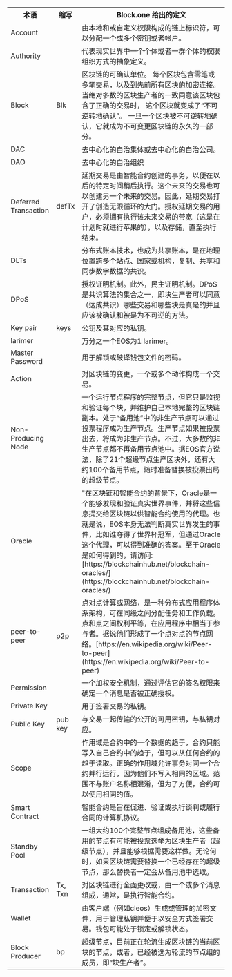 <table class="table table-bordered table-striped">
<tr>
<th>术语</th>
<th>缩写</th>
<th>Block.one 给出的定义</th>
</tr>
<tr>
<td>Account</td>
<td></td>
<td>由本地和或自定义权限构成的链上标识符，可以分配一个或多个密钥或者帐户。</td>
</tr>
<tr>
<td>Authority</td>
<td></td>
<td>代表现实世界中一个个体或者一群个体的权限组织方式的抽象定义。</td>
</tr>
<tr>
<td>Block</td>
<td>Blk</td>
<td>区块链的可确认单位。 每个区块包含零笔或多笔交易，以及到先前所有区块的加密连接。 当绝对多数的区块生产者的一致同意该区块包含了正确的交易时， 这个区块就变成了“不可逆转地确认”。 一旦一个区块被不可逆转地确认，它就成为不可变更区块链的永久的一部分。</td>
</tr>
<tr>
<td>DAC</td>
<td></td>
<td>去中心化的自治集体或去中心化的自治公司。</td>
</tr>
<tr>
<td>DAO</td>
<td></td>
<td>去中心化的自治组织</td>
</tr>
<tr>
<td>Deferred Transaction</td>
<td>defTx</td>
<td>延期交易是由智能合约创建的事务，以便在以后的特定时间稍后执行。这个未来的交易也可以创建另一个未来的交易。因此，延期交易打开了创造无限循环的大门。授权延期交易的用户，必须拥有执行该未来交易的带宽（这是在计划时就进行苹果的），以及存储，直至执行结束。</td>
</tr>
<tr>
<td>DLTs</td>
<td></td>
<td>分布式账本技术，也成为共享账本，是在地理位置跨多个站点、国家或机构，复制、共享和同步数字数据的共识。</td>
</tr>
<tr>
<td>DPoS</td>
<td></td>
<td>授权证明机制。此外，民主证明机制。DPoS是共识算法的集合之一，即块生产者可以同意（达成共识）哪些交易和哪些块是真是的并且应该被确认和被是为不可逆的方法。</td>
</tr>
<tr>
<td>Key pair</td>
<td>keys</td>
<td>公钥及其对应的私钥。</td>
</tr>
<tr>
<td>larimer</td>
<td></td>
<td>万分之一个EOS为1 larimer。</td>
</tr>
<tr>
<td>Master Password</td>
<td></td>
<td>用于解锁或破译钱包文件的密码。</td>
</tr>
<tr>
<td>Action</td>
<td></td>
<td>对区块链的变更，一个或多个动作构成一个交易。</td>
</tr>
<tr>
<td>Non-Producing Node</td>
<td></td>
<td>一个运行节点程序的完整节点，但它只是监视和验证每个块，并维护自己本地完整的区块链副本。处于“备用池”中的非生产节点可以通过投票程序成为生产节点。生产节点如果被投票出去，将成为非生产节点。不过，大多数的非生产节点都不再备用节点池中。据EOS官方说法，除了21个超级节点生产区块外，还有大约100个备用节点，随时准备替换被投票出局的超级节点。</td>
</tr>
<tr>
<td>Oracle</td>
<td></td>
<td>"在区块链和智能合约的背景下，Oracle是一个能够发现和验证真实世界事件，并将这些信息提交给区块链以供智能合约使用的代理。也就是说，EOS本身无法判断真实世界发生的事件，比如谁夺得了世界杯冠军，但通过Oracle这个代理，可以得到准确的答案。至于Oracle是如何得到的，请访问: [https://blockchainhub.net/blockchain-oracles/](https://blockchainhub.net/blockchain-oracles/)
</td>
</tr>
<tr>
<td>peer-to-peer</td>
<td>p2p</td>
<td>点对点计算或网络，是一种分布式应用程序体系架构，可在同级之间分配任务和工作负载。点和点之间权利平等，在应用程序中相当于参与者。据说他们形成了一个点对点的节点网络。[https://en.wikipedia.org/wiki/Peer-to-peer](https://en.wikipedia.org/wiki/Peer-to-peer)
</td>
</tr>
<tr>
<td>Permission</td>
<td></td>
<td>一个加权安全机制，通过评估它的签名权限来确定一个消息是否被正确授权。</td>
</tr>
<tr>
<td>Private Key</td>
<td></td>
<td>用于签署交易的私钥。</td>
</tr>
<tr>
<td>Public Key</td>
<td>pub key</td>
<td>与交易一起传输的公开的可用密钥，与私钥对应。</td>
</tr>
<tr>
<td>Scope</td>
<td></td>
<td>作用域是合约中的一个数据的趋于，合约只能写入自己合约中的趋于，但可以从任何合约的趋于读取。正确的作用域允许事务对同一个合约并行运行，因为他们不写入相同的区域。范围不与账户名称相混淆，但为了方便，合约可以使用相同的值。</td>
</tr>
<tr>
<td>Smart Contract</td>
<td></td>
<td>智能合约是旨在促进、验证或执行谈判或履行合同的计算机协议。</td>
</tr>
<tr>
<td>Standby Pool</td>
<td></td>
<td>一组大约100个完整节点组成备用池，这些备用的节点有可能被投票选举为区块生产者（超级节点），并且能够根据需要这样做。无论何时，如果区块链需要替换一个已经存在的超级节点，那么替换者一定会从备用池中选取。</td>
</tr>
<tr>
<td>Transaction</td>
<td>Tx, Txn</td>
<td>对区块链进行全面更改或，由一个或多个消息组成，通常，是执行智能合约。</td>
</tr>
<tr>
<td>Wallet</td>
<td></td>
<td>由客户端（例如cleos）生成或管理的加密文件，用于管理私钥并便于以安全方式签署交易。钱包可能处于锁定或解锁状态。</td>
</tr>
<tr>
<td>Block Producer</td>
<td>bp</td>
<td>超级节点，目前正在轮流生成区块链的当前区块的节点，或者，已经被选为轮流的节点组的成员，即“块生产者”。</td>
</tr>
</table> 
